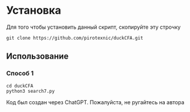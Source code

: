 # **Установка**


Для того чтобы установить данный скрипт, скопируйте эту строчку
```
git clone https://github.com/pirotexnic/duckCFA.git
```

## **Использование**

### Способ 1

```
cd duckCFA
python3 search7.py
```








Код был создан через ChatGPT. Пожалуйста, не ругайтесь на автора